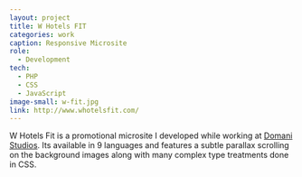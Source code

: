 ```yaml
---
layout: project
title: W Hotels FIT
categories: work
caption: Responsive Microsite
role:
  - Development
tech: 
  - PHP
  - CSS
  - JavaScript
image-small: w-fit.jpg
link: http://www.whotelsfit.com/
---
```


W Hotels Fit is a promotional microsite I developed while working at [Domani Studios][domani]. Its available in 9 languages and features a subtle parallax scrolling on the background images along with many complex type treatments done in CSS.

[domani]: http://domanistudios.com/